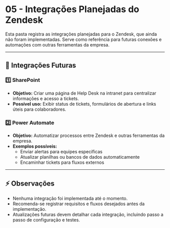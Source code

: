 # 05 - Integrações Planejadas do Zendesk

Esta pasta registra as integrações planejadas para o Zendesk, que ainda não foram implementadas. Serve como referência para futuras conexões e automações com outras ferramentas da empresa.

---

## 📂 Integrações Futuras

### 1️⃣ SharePoint
- **Objetivo:** Criar uma página de Help Desk na intranet para centralizar informações e acesso a tickets.
- **Possível uso:** Exibir status de tickets, formulários de abertura e links úteis para colaboradores.

### 2️⃣ Power Automate
- **Objetivo:** Automatizar processos entre Zendesk e outras ferramentas da empresa.
- **Exemplos possíveis:**  
  - Enviar alertas para equipes específicas  
  - Atualizar planilhas ou bancos de dados automaticamente  
  - Encaminhar tickets para fluxos externos

---

## ⚡ Observações
- Nenhuma integração foi implementada até o momento.
- Recomenda-se registrar requisitos e fluxos desejados antes da implementação.
- Atualizações futuras devem detalhar cada integração, incluindo passo a passo de configuração e testes.
